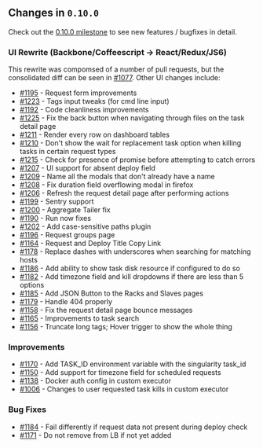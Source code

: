 ## Changes in `0.10.0`

Check out the [0.10.0 milestone](https://github.com/HubSpot/Singularity/issues?q=milestone%3A0.10.0+is%3Aclosed) to see new features / bugfixes in detail.

### UI Rewrite (Backbone/Coffeescript -> React/Redux/JS6)

This rewrite was compomsed of a number of pull requests, but the consolidated diff can be seen in [#1077](https://github.com/HubSpot/Singularity/pull/1077). Other UI changes include:

- [#1195](https://github.com/HubSpot/Singularity/pull/1195) - Request form improvements
- [#1223](https://github.com/HubSpot/Singularity/pull/1223) - Tags input tweaks (for cmd line input) 
- [#1192](https://github.com/HubSpot/Singularity/pull/1192) - Code cleanliness improvements
- [#1225](https://github.com/HubSpot/Singularity/pull/1225) - Fix the back button when navigating through files on the task detail page 
- [#1211](https://github.com/HubSpot/Singularity/pull/1211) - Render every row on dashboard tables 
- [#1210](https://github.com/HubSpot/Singularity/pull/1210) - Don't show the wait for replacement task option when killing tasks in certain request types 
- [#1215](https://github.com/HubSpot/Singularity/pull/1215) - Check for presence of promise before attempting to catch errors 
- [#1207](https://github.com/HubSpot/Singularity/pull/1207) - UI support for absent deploy field 
- [#1209](https://github.com/HubSpot/Singularity/pull/1209) - Name all the modals that don't already have a name 
- [#1208](https://github.com/HubSpot/Singularity/pull/1208) - Fix duration field overflowing modal in firefox 
- [#1206](https://github.com/HubSpot/Singularity/pull/1206) - Refresh the request detail page after performing actions 
- [#1199](https://github.com/HubSpot/Singularity/pull/1199) - Sentry support
- [#1200](https://github.com/HubSpot/Singularity/pull/1200) - Aggregate Tailer fix 
- [#1190](https://github.com/HubSpot/Singularity/pull/1190) - Run now fixes
- [#1202](https://github.com/HubSpot/Singularity/pull/1202) - Add case-sensitive paths plugin 
- [#1196](https://github.com/HubSpot/Singularity/pull/1196) - Request groups page
- [#1164](https://github.com/HubSpot/Singularity/pull/1164) - Request and Deploy Title Copy Link 
- [#1178](https://github.com/HubSpot/Singularity/pull/1178) - Replace dashes with underscores when searching for matching hosts 
- [#1186](https://github.com/HubSpot/Singularity/pull/1186) - Add ability to show task disk resource if configured to do so 
- [#1182](https://github.com/HubSpot/Singularity/pull/1182) - Add timezone field and kill dropdowns if there are less than 5 options 
- [#1185](https://github.com/HubSpot/Singularity/pull/1185) - Add JSON Button to the Racks and Slaves pages 
- [#1179](https://github.com/HubSpot/Singularity/pull/1179) - Handle 404 properly
- [#1158](https://github.com/HubSpot/Singularity/pull/1158) - Fix the request detail page bounce messages 
- [#1165](https://github.com/HubSpot/Singularity/pull/1165) - Improvements to task search
- [#1156](https://github.com/HubSpot/Singularity/pull/1156) - Truncate long tags; Hover trigger to show the whole thing 

### Improvements

- [#1170](https://github.com/HubSpot/Singularity/pull/1170) - Add TASK_ID environment variable with the singularity task_id 
- [#1150](https://github.com/HubSpot/Singularity/pull/1150) - Add support for timezone field for scheduled requests
- [#1138](https://github.com/HubSpot/Singularity/pull/1138) - Docker auth config in custom executor
- [#1006](https://github.com/HubSpot/Singularity/pull/1006) - Changes to user requested task kills in custom executor 

### Bug Fixes

- [#1184](https://github.com/HubSpot/Singularity/pull/1184) - Fail differently if request data not present during deploy check 
- [#1171](https://github.com/HubSpot/Singularity/pull/1171) - Do not remove from LB if not yet added 
